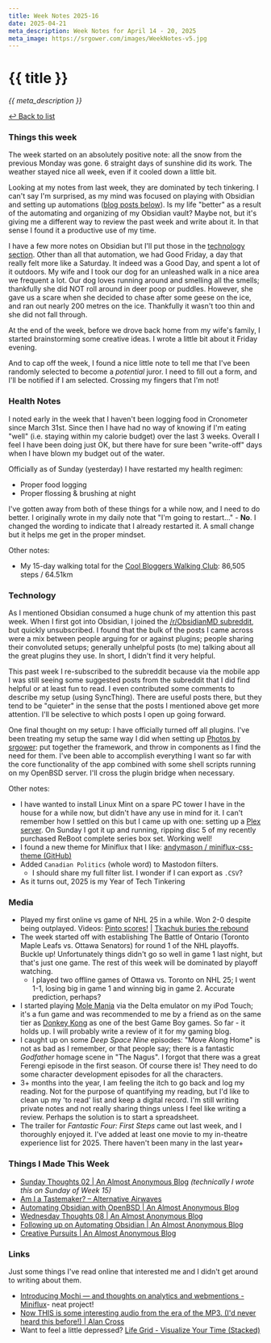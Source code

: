 ```yaml
---
title: Week Notes 2025-16
date: 2025-04-21
meta_description: Week Notes for April 14 - 20, 2025
meta_image: https://srgower.com/images/WeekNotes-v5.jpg
---
```


# {{ title }}
*{{ meta_description }}*

[↩ Back to list](/weeknotes/)

### Things this week 
The week started on an absolutely positive note: all the snow from the previous Monday was gone. 6 straight days of sunshine did its work. The weather stayed nice all week, even if it cooled down a little bit. 

Looking at my notes from last week, they are dominated by tech tinkering. I can't say I'm surprised, as my mind was focused on playing with Obsidian and setting up automations ([blog posts below](#things-i-made)). Is my life "better" as a result of the automating and organizing of my Obsidian vault? Maybe not, but it's giving me a different way to review the past week and write about it. In that sense I found it a productive use of my time. 

I have a few more notes on Obsidian but I'll put those in the [technology section](#technology). Other than all that automation, we had Good Friday, a day that really felt more like a Saturday. It indeed was a Good Day, and spent a lot of it outdoors. My wife and I took our dog for an unleashed walk in a nice area we frequent a lot. Our dog loves running around and smelling all the smells; thankfully she did NOT roll around in deer poop or puddles. However, she gave us a scare when she decided to chase after some geese on the ice, and ran out nearly 200 metres on the ice. Thankfully it wasn't too thin and she did not fall through. 

At the end of the week, before we drove back home from my wife's family, I started brainstorming some creative ideas. I wrote a little bit about it Friday evening. 

And to cap off the week, I found a nice little note to tell me that I've been randomly selected to become a *potential* juror. I need to fill out a form, and I'll be notified if I am selected. Crossing my fingers that I'm not!

### Health Notes
I noted early in the week that I haven't been logging food in Cronometer since March 31st. Since then I have had no way of knowing if I'm eating "well" (i.e. staying within my calorie budget) over the last 3 weeks. Overall I feel I have been doing just OK, but there have for sure been "write-off" days when I have blown my budget out of the water. 

Officially as of Sunday (yesterday) I have restarted my health regimen: 
- Proper food logging 
- Proper flossing & brushing at night 

I've gotten away from both of these things for a while now, and I need to do better. I originally wrote in my daily note that "I'm going to restart..." - **No**. I changed the wording to indicate that I already restarted it. A small change but it helps me get in the proper mindset. 

Other notes:
- My 15-day walking total for the [Cool Bloggers Walking Club](https://optimisticmusings.com/category/cool-bloggers-walking-club/): 86,505 steps / 64.51km

<h3 id="technology">Technology</h3> 

As I mentioned Obsidian consumed a huge chunk of my attention this past week. When I first got into Obsidian, I joined the [/r/ObsidianMD subreddit](https://reddit.com/r/ObsidianMD/), but quickly unsubscribed. I found that the bulk of the posts I came across were a mix between people arguing for or against plugins; people sharing their convoluted setups; generally unhelpful posts (to me) talking about all the great plugins they use. In short, I didn't find it very helpful. 

This past week I re-subscribed to the subreddit because via the mobile app I was still seeing some suggested posts from the subreddit that I did find helpful or at least fun to read. I even contributed some comments to describe my setup (using SyncThing). There are useful posts there, but they tend to be "quieter" in the sense that the posts I mentioned above get more attention. I'll be selective to which posts I open up going forward. 

One final thought on my setup: I have officially turned off all plugins. I've been treating my setup the same way I did when setting up [Photos by srgower](https://photos.srgower.com): put together the framework, and throw in components as I find the need for them. I've been able to accomplish everything I want so far with the core functionality of the app combined with some shell scripts running on my OpenBSD server. I'll cross the plugin bridge when necessary. 

Other notes:
- I have wanted to install Linux Mint on a spare PC tower I have in the house for a while now, but didn't have any use in mind for it. I can't remember how I settled on this but I came up with one: setting up a [Plex server](https://plex.tv). On Sunday I got it up and running, ripping disc 5 of my recently purchased ReBoot complete series box set. Working well! 
- I found a new theme for Miniflux that I like: [andymason / miniflux-css-theme (GitHub)](https://github.com/andymason/miniflux-css-theme/) 
- Added `Canadian Politics` (whole word) to Mastodon filters.
  - I should share my full filter list. I wonder if I can export as `.CSV`?
- As it turns out, 2025 is my Year of Tech Tinkering 

### Media 
- Played my first online vs game of NHL 25 in a while. Won 2-0 despite being outplayed. Videos: [Pinto scores!](https://youtu.be/ZiPY8462sDM?si=-_8sMt9d-evMJ0xO) | [Tkachuk buries the rebound](https://youtu.be/FD7txkp7FUA?si=UUn1e0zD_kciu8UB)
- The week started off with establishing The Battle of Ontario (Toronto Maple Leafs vs. Ottawa Senators) for round 1 of the NHL playoffs. Buckle up! Unfortunately things didn't go so well in game 1 last night, but that's just one game. The rest of this week will be dominated by playoff watching. 
  - I played two offline games of Ottawa vs. Toronto on NHL 25; I went 1-1, losing big in game 1 and winning big in game 2. Accurate prediction, perhaps? 
- I started playing [Mole Mania](https://en.wikipedia.org/wiki/Mole_Mania) via the Delta emulator on my iPod Touch; it's a fun game and was recommended to me by a friend as on the same tier as [Donkey Kong](https://lwgrs.neocities.org/2023/07/15/donkey-kong-game-boy-1994/) as one of the best Game Boy games. So far - it holds up. I will probably write a review of it for my gaming blog. 
- I caught up on some *Deep Space Nine* episodes: "Move Along Home" is not as bad as I remember, or that people say; there is a fantastic *Godfather* homage scene in "The Nagus". I forgot that there was a great Ferengi episode in the first season. Of course there is! They need to do some character development episodes for all the characters. 
- 3+ months into the year, I am feeling the itch to go back and log my reading. Not for the purpose of quantifying my reading, but I'd like to clean up my 'to read' list and keep a digital record. I'm still writing private notes and not really sharing things unless I feel like writing a review. Perhaps the solution is to start a spreadsheet. 
- The trailer for *Fantastic Four: First Steps* came out last week, and I thoroughly enjoyed it. I've added at least one movie to my in-theatre experience list for 2025. There haven't been many in the last year+ 

<h3 id="things-i-made">Things I Made This Week</h3>

- [Sunday Thoughts 02 \| An Almost Anonymous Blog](https://lwgrs.bearblog.dev/sunday-thoughts-02/) *(technically I wrote this on Sunday of Week 15)*
- [Am I a Tastemaker? – Alternative Airwaves](https://alternativeairwaves.com/2025/04/14/am-i-a-tastemaker/)
- [Automating Obsidian with OpenBSD | An Almost Anonymous Blog](https://lwgrs.bearblog.dev/automating-obsidian/)
- [Wednesday Thoughts 08 | An Almost Anonymous Blog](https://lwgrs.bearblog.dev/wednesday-thoughts-08/)
- [Following up on Automating Obsidian | An Almost Anonymous Blog](https://lwgrs.bearblog.dev/follow-up-automating-obsidian/)
- [Creative Pursuits \| An Almost Anonymous Blog](https://lwgrs.bearblog.dev/creative-pursuits/)

### Links 
Just some things I've read online that interested me and I didn't get around to writing about them.

- [Introducing Mochi — and thoughts on analytics and webmentions - Miniflux](https://miniflux.lwgrs.cloud/share/aab9d5c762bdf1e8f2b52f4ff025209aa1627bc1)- neat project! 
- [Now THIS is some interesting audio from the era of the MP3. (I'd never heard this before!) \| Alan Cross](https://www.ajournalofmusicalthings.com/now-this-is-some-interesting-audio-from-the-era-of-the-mp3-id-never-heard-this-before/)
- Want to feel a little depressed? [Life Grid - Visualize Your Time (Stacked)](https://karthicobla.github.io/LifeTimeVisualizer/)


